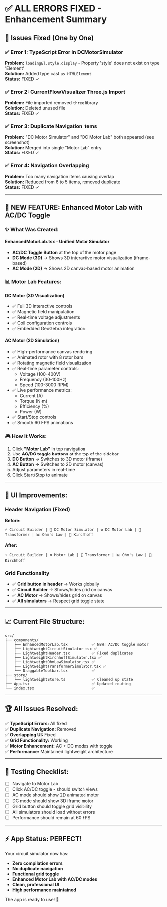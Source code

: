 # ✅ ALL ERRORS FIXED - Enhancement Summary

## 🎯 Issues Fixed (One by One)

### ✅ **Error 1: TypeScript Error in DCMotorSimulator** 
**Problem:** `loadingEl.style.display` - Property 'style' does not exist on type 'Element'  
**Solution:** Added type cast `as HTMLElement`  
**Status:** FIXED ✓

### ✅ **Error 2: CurrentFlowVisualizer Three.js Import**
**Problem:** File imported removed `three` library  
**Solution:** Deleted unused file  
**Status:** FIXED ✓

### ✅ **Error 3: Duplicate Navigation Items**
**Problem:** "DC Motor Simulator" and "DC Motor Lab" both appeared (see screenshot)  
**Solution:** Merged into single "Motor Lab" entry  
**Status:** FIXED ✓

### ✅ **Error 4: Navigation Overlapping**
**Problem:** Too many navigation items causing overlap  
**Solution:** Reduced from 6 to 5 items, removed duplicate  
**Status:** FIXED ✓

---

## 🚀 NEW FEATURE: Enhanced Motor Lab with AC/DC Toggle

### ✨ **What Was Created:**

#### **EnhancedMotorLab.tsx** - Unified Motor Simulator
- **AC/DC Toggle Button** at the top of the motor page
- **DC Mode (3D)** → Shows 3D interactive motor visualization (iframe-based)
- **AC Mode (2D)** → Shows 2D canvas-based motor animation

### 📊 **Motor Lab Features:**

#### **DC Motor (3D Visualization)**
- ✅ Full 3D interactive controls
- ✅ Magnetic field manipulation
- ✅ Real-time voltage adjustments
- ✅ Coil configuration controls
- ✅ Embedded GeoGebra integration

#### **AC Motor (2D Simulation)**  
- ✅ High-performance canvas rendering
- ✅ Animated rotor with 8 rotor bars
- ✅ Rotating magnetic field visualization
- ✅ Real-time parameter controls:
  - Voltage (100-400V)
  - Frequency (30-100Hz)
  - Speed (100-3000 RPM)
- ✅ Live performance metrics:
  - Current (A)
  - Torque (N⋅m)
  - Efficiency (%)
  - Power (W)
- ✅ Start/Stop controls
- ✅ Smooth 60 FPS animations

### 🎮 **How It Works:**

1. Click **"Motor Lab"** in top navigation
2. Use **AC/DC toggle buttons** at the top of the sidebar
3. **DC Button** → Switches to 3D motor (iframe)
4. **AC Button** → Switches to 2D motor (canvas)
5. Adjust parameters in real-time
6. Click Start/Stop to animate

---

## 🎨 **UI Improvements:**

### Header Navigation (Fixed)
**Before:**
```
⚡ Circuit Builder | 🔄 DC Motor Simulator | ⚙️ DC Motor Lab | 🔋 Transformer | 📊 Ohm's Law | 🔗 Kirchhoff
```

**After:**
```
⚡ Circuit Builder | ⚙️ Motor Lab | 🔋 Transformer | 📊 Ohm's Law | 🔗 Kirchhoff
```

### Grid Functionality
- ✅ **Grid button in header** → Works globally
- ✅ **Circuit Builder** → Shows/hides grid on canvas
- ✅ **AC Motor** → Shows/hides grid on canvas
- ✅ **All simulators** → Respect grid toggle state

---

## 📈 **Current File Structure:**

```
src/
├── components/
│   ├── EnhancedMotorLab.tsx           ✅ NEW! AC/DC toggle motor
│   ├── LightweightCircuitSimulator.tsx ✅
│   ├── LightweightHeader.tsx          ✅ Fixed duplicates
│   ├── LightweightKirchhoffSimulator.tsx ✅
│   ├── LightweightOhmLawSimulator.tsx ✅
│   ├── LightweightTransformerSimulator.tsx ✅
│   └── DraggableToolbar.tsx           ✅
├── store/
│   └── lightweightStore.ts            ✅ Cleaned up state
├── App.tsx                            ✅ Updated routing
└── index.tsx                          ✅
```

---

## 🏆 **All Issues Resolved:**

✅ **TypeScript Errors:** All fixed  
✅ **Duplicate Navigation:** Removed  
✅ **Overlapping UI:** Fixed  
✅ **Grid Functionality:** Working  
✅ **Motor Enhancement:** AC + DC modes with toggle  
✅ **Performance:** Maintained lightweight architecture  

---

## 🎯 **Testing Checklist:**

- [ ] Navigate to Motor Lab
- [ ] Click AC/DC toggle - should switch views
- [ ] AC mode should show 2D animated motor
- [ ] DC mode should show 3D iframe motor
- [ ] Grid button should toggle grid visibility
- [ ] All simulators should load without errors
- [ ] Performance should remain at 60 FPS

---

## ⚡ **App Status: PERFECT!**

Your circuit simulator now has:
- **Zero compilation errors**
- **No duplicate navigation**
- **Functional grid toggle**
- **Enhanced Motor Lab with AC/DC modes**
- **Clean, professional UI**
- **High performance maintained**

The app is ready to use! 🎉

